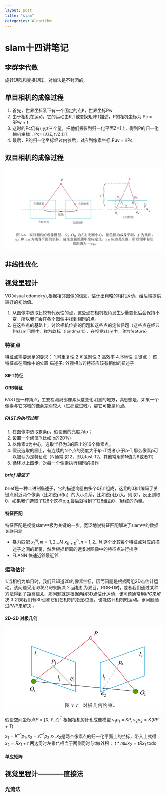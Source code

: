 ```yaml
---
layout: post
title: "slam"
categories: Algorithm
---
```

# slam十四讲笔记
## 李群李代数
旋转矩阵和变换矩阵，对加法是不封闭的。
## 单目相机的成像过程
1. 首先，世界坐标系下有一个固定的点P，世界坐标Pw
2. 由于相机在运动，它的运动由R,T或变换矩阵T描述，P的相机坐标为
    Pc = RPw + t
3. 这时的Pc仍有x,y,z三个量，把他们投影到归一化平面Z=1上，得到P的归一化相机坐标：Pc= [X/Z,Y/Z,1]T
4. 最后，P的归一化坐标经过内参后，对应到像素坐标:Puv = KPc

## 双目相机的成像过程


<!-- <figure>
<a><img src="{{site.url}}/pics/branch.png"></a>
</figure> -->
<!-- ![11]({{https://github.com/zhaozz-lab/zhaozz-lab.github.io/blob/master/assets/link.jpg}}) -->


![双目相机成像](../assets/双目相机成像.jpg)

## 非线性优化


## 视觉里程计
VO(visual odometry),根据相邻图像的信息，估计出粗略的相机运动，给后端提供较好的初始值。
1. 从图像中选取比较有代表性的点，这些点在相机视角发生少量变化后会保持不变，所以我们会在各个图像中找到相同的点。
2. 在这些点的基础上，讨论相机位姿的问题和这些点的定位问题（这些点在经典的slam问题中，称为路标（landmark），在视觉slam中，称为feature）

### 特征点
特征点需要满足的要求：
1.可重复性 2.可区别性 3.高效率 4.本地性
关键点： 该特征点在图像中的位置
描述子: 外观相似的特征应该有相似的描述子
#### SIFT特征
#### ORB特征
FAST是一种角点，主要检测局部像素灰度变化明显的地方，其思想是，如果一个像素与它邻域的像素差别较大（过亮或过暗），那它可能是角点。
##### FAST的执行过程
1. 在图像中选取像素p，假设他的亮度为Ip；
2. 设置一个阈值T(比如Ip的20%)
3. 以像素p为中心，选取半径为3的圆上的16个像素点。
4. 假设选取的圆上，有连续的N个点的亮度大于Ip+T或者小于Ip-T,那么像素p可以被认为是特征点（N通常取12，即为fast-12。其他常用的N值为9或者11）
5. 循环以上四步，对每一个像素执行相同的操作


##### brief 描述子
brief是一种二进制描述子，它的描述向量由多个0和1组成，这里的0和1编码了关键点附近两个像素（比如说p和q）的大小关系，比如说p比q大，则取1，反正则取0，如果我们选取了128个这样p,q,最后就得到了128维由0，1组成的向量。

#### 特征匹配
特征匹配是视觉slam中极为关键的一步，宽泛地说特征匹配解决了slam中的数据关联问题
* 暴力匹配
  $x_t^m,m=1,2...M$
  $x_(t+1)^n,n=1,2...N$
逐个比较每个特征点对应的描述子之间的距离，然后根据距离的远景对图像中的特征点进行排序
* FLANN 快速近邻最近邻

### 运动估计
1.当相机为单目时，我们只知道2D的像素坐标，因而问题是根据两组2D点估计运动。该问题采用*对极几何*来解决
2.当相机为双目，RGB-D时，或者我们通过某种方法得到了距离信息，那问题就是根据两组3D点估计运动，该问题通常用*IPC*来解决
3.如果我们有3D点和它们在相机的投影位置，也能估计相机的运动。该问题通过*PNP*来解决 。

#### 2D-2D 对极几何

![对极约束](../assets/对极约束.jpg)

假设空间坐标点$P = [X,Y,Z]^T$
根据相机的针孔成像模型
$s_1p_1 = KP,s_2p_2 = K(RP+T)$

$x_1 = K^{-1}p_1,x_2 =  K^{-1}p_2$
$x_1,x_2$是两个像素点的归一化平面上的坐标，带入上式得
$x_2 = Rx_1+t$
两边同时左乘$t*$,相当于两侧同时与t做外积：
$t* {mul} x_2 = tRx_1$
todo


#### 单应矩阵





## 视觉里程计————直接法
### 光流法


















































    
















